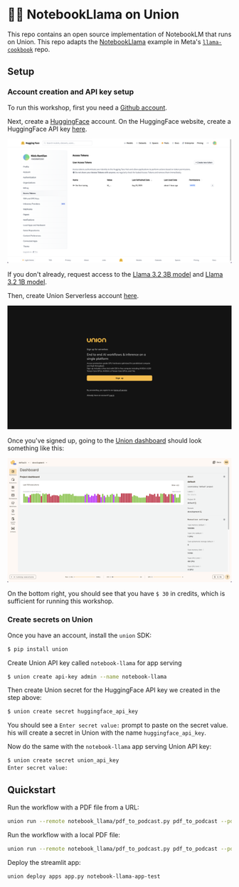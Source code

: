 # 📖🦙 NotebookLlama on Union

This repo contains an open source implementation of NotebookLM that runs on Union. This repo
adapts the [NotebookLlama](https://github.com/meta-llama/llama-cookbook/tree/main/end-to-end-use-cases/NotebookLlama) example in Meta's
[`llama-cookbook`](https://github.com/meta-llama/llama-cookbook) repo.

## Setup

### Account creation and API key setup

To run this workshop, first you need a [Github account](http://www.github.com/).

Next, create a [HuggingFace](https://huggingface.co/) account. On the HuggingFace website,
create a HuggingFace API key [here](https://huggingface.co/settings/tokens).

![Create HuggingFace API key](static/huggingface_api_key.png)

If you don't already, request access to the [Llama 3.2 3B model](https://huggingface.co/meta-llama/Llama-3.2-3B-Instruct) 
and [Llama 3.2 1B model](https://huggingface.co/meta-llama/Llama-3.2-1B-Instruct).

Then, create Union Serverless account [here](https://signup.union.ai/).

![Union Signup](static/union_signup.png)

Once you've signed up, going to the [Union dashboard](https://serverless.union.ai/)
should look something like this:

![Union Dashboard](static/union_dashboard.png)

On the bottom right, you should see that you have `$ 30` in credits, which is
sufficient for running this workshop.


### Create secrets on Union

Once you have an account, install the `union` SDK:

```bash
$ pip install union
```

Create Union API key called `notebook-llama` for app serving

```bash
$ union create api-key admin --name notebook-llama
```

Then create Union secret for the HuggingFace API key we created in the step above:

```bash
$ union create secret huggingface_api_key
```

You should see a `Enter secret value:` prompt to paste on the secret value.
his will create a secret in Union with the name `huggingface_api_key`.

Now do the same with the `notebook-llama` app serving Union API key:

```bash
$ union create secret union_api_key
Enter secret value:
```

## Quickstart

Run the workflow with a PDF file from a URL:

```bash
union run --remote notebook_llama/pdf_to_podcast.py pdf_to_podcast --pdf_path https://www.biorxiv.org/content/10.1101/544593v2.full.pdf
```

Run the workflow with a local PDF file:

```bash
union run --remote notebook_llama/pdf_to_podcast.py pdf_to_podcast --pdf_path data/544593v2.full.pdf
```

Deploy the streamlit app:

```bash
union deploy apps app.py notebook-llama-app-test
```
